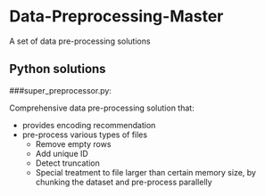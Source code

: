 # Data-Preprocessing-Master
A set of data pre-processing solutions

## Python solutions

###super_preprocessor.py: 

Comprehensive data pre-processing solution that:
  - provides encoding recommendation
  - pre-process various types of files
     -  Remove empty rows
     -  Add unique ID
     -  Detect truncation
     -  Special treatment to file larger than certain memory size, by chunking the dataset and pre-process parallelly
     
